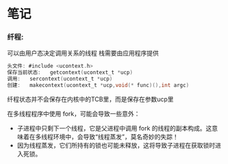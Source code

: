 # 笔记
### 纤程:

可以由用户态决定调用关系的线程
栈需要由应用程序提供

```c
头文件: #include <ucontext.h>
保存当前状态:   getcontext(ucontext_t *ucp)   
调用:   sercontext(ucontext_t *ucp)
创建:   makecontext(ucontext_t *ucp,void(* func)(),int argc)
```

纤程状态并不会保存在内核中的TCB里，而是保存在参数ucp里

在多线程程序中使用 fork，可能会导致一些意外：

* 子进程中只剩下一个线程，它是父进程中调用 fork 的线程的副本构成。这意味着在多线程环境中，会导致“线程蒸发”，莫名奇妙的失踪！
* 因为线程蒸发，它们所持有的锁也可能未释放，这将导致子进程在获取锁时进入死锁。